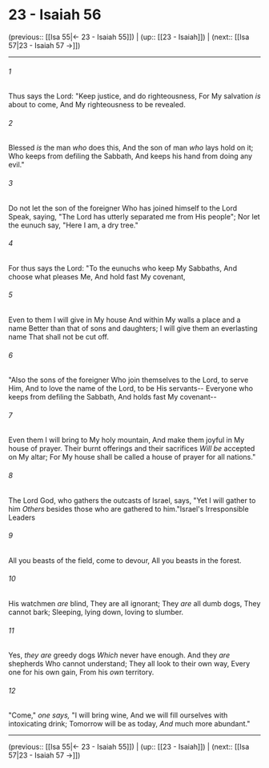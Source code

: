 # 23 - Isaiah 56

(previous:: [[Isa 55|← 23 - Isaiah 55]]) | (up:: [[23 - Isaiah]]) | (next:: [[Isa 57|23 - Isaiah 57 →]])

***


###### 1 
Thus says the Lord: "Keep justice, and do righteousness, For My salvation _is_ about to come, And My righteousness to be revealed. 

###### 2 
Blessed _is_ the man _who_ does this, And the son of man _who_ lays hold on it; Who keeps from defiling the Sabbath, And keeps his hand from doing any evil." 

###### 3 
Do not let the son of the foreigner Who has joined himself to the Lord Speak, saying, "The Lord has utterly separated me from His people"; Nor let the eunuch say, "Here I am, a dry tree." 

###### 4 
For thus says the Lord: "To the eunuchs who keep My Sabbaths, And choose what pleases Me, And hold fast My covenant, 

###### 5 
Even to them I will give in My house And within My walls a place and a name Better than that of sons and daughters; I will give them an everlasting name That shall not be cut off. 

###### 6 
"Also the sons of the foreigner Who join themselves to the Lord, to serve Him, And to love the name of the Lord, to be His servants-- Everyone who keeps from defiling the Sabbath, And holds fast My covenant-- 

###### 7 
Even them I will bring to My holy mountain, And make them joyful in My house of prayer. Their burnt offerings and their sacrifices _Will be_ accepted on My altar; For My house shall be called a house of prayer for all nations." 

###### 8 
The Lord God, who gathers the outcasts of Israel, says, "Yet I will gather to him _Others_ besides those who are gathered to him."Israel's Irresponsible Leaders 

###### 9 
All you beasts of the field, come to devour, All you beasts in the forest. 

###### 10 
His watchmen _are_ blind, They are all ignorant; They _are_ all dumb dogs, They cannot bark; Sleeping, lying down, loving to slumber. 

###### 11 
Yes, _they are_ greedy dogs _Which_ never have enough. And they _are_ shepherds Who cannot understand; They all look to their own way, Every one for his own gain, From his _own_ territory. 

###### 12 
"Come," _one says,_ "I will bring wine, And we will fill ourselves with intoxicating drink; Tomorrow will be as today, _And_ much more abundant."

***

(previous:: [[Isa 55|← 23 - Isaiah 55]]) | (up:: [[23 - Isaiah]]) | (next:: [[Isa 57|23 - Isaiah 57 →]])
